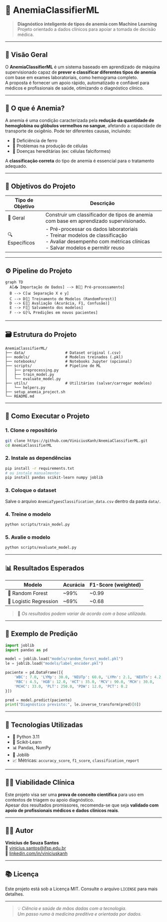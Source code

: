 # 🧬 AnemiaClassifierML

> **Diagnóstico inteligente de tipos de anemia com Machine Learning**  
> Projeto orientado a dados clínicos para apoiar a tomada de decisão médica.

---

## 📌 Visão Geral

O **AnemiaClassifierML** é um sistema baseado em aprendizado de máquina supervisionado capaz de **prever e classificar diferentes tipos de anemia** com base em exames laboratoriais, como hemograma completo.  
A proposta é fornecer um apoio rápido, automatizado e confiável para médicos e profissionais de saúde, otimizando o diagnóstico clínico.

---

## 🧠 O que é Anemia?

A anemia é uma condição caracterizada pela **redução da quantidade de hemoglobina ou glóbulos vermelhos no sangue**, afetando a capacidade de transporte de oxigênio. Pode ter diferentes causas, incluindo:

- 🔬 Deficiência de ferro
- 🧪 Problemas na produção de células
- 🧬 Doenças hereditárias (ex: células falciformes)

A **classificação correta** do tipo de anemia é essencial para o tratamento adequado.

---

## 🎯 Objetivos do Projeto 

| Tipo de Objetivo | Descrição |
|------------------|-----------|
| 🎯 Geral         | Construir um classificador de tipos de anemia com base em aprendizado supervisionado. |
| 🔍 Específicos   | - Pré-processar os dados laboratoriais<br>- Treinar modelos de classificação<br>- Avaliar desempenho com métricas clínicas<br>- Salvar modelos e permitir reuso |

---

## ⚙️ Pipeline do Projeto

```mermaid
graph TD
  A[📥 Importação de Dados] --> B[🧼 Pré-processamento]
  B --> C[📊 Separação X e y]
  C --> D[🧠 Treinamento de Modelos (RandomForest)]
  D --> E[🧪 Avaliação (Acurácia, F1, Confusão)]
  E --> F[💾 Salvamento dos modelos]
  F --> G[🔍 Predições em novos pacientes]
```

---

## 🗃️ Estrutura do Projeto

```
AnemiaClassifierML/
├── data/                  # Dataset original (.csv)
├── models/                # Modelos treinados (.pkl)
├── notebooks/             # Notebooks Jupyter (opcional)
├── scripts/               # Pipeline de ML
│   ├── preprocessing.py
│   ├── train_model.py
│   └── evaluate_model.py
├── utils/                 # Utilitários (salvar/carregar modelos)
│   └── helpers.py
├── setup_anemia_project.sh
└── README.md
```

---

## 🚀 Como Executar o Projeto

### 1. Clone o repositório

```bash
git clone https://github.com/ViniciusKanh/AnemiaClassifierML.git
cd AnemiaClassifierML
```

### 2. Instale as dependências

```bash
pip install -r requirements.txt
# ou instale manualmente:
pip install pandas scikit-learn numpy joblib
```

### 3. Coloque o dataset

Salve o arquivo `AnemiaTypesClassification_data.csv` dentro da pasta `data/`.

### 4. Treine o modelo

```bash
python scripts/train_model.py
```

### 5. Avalie o modelo

```bash
python scripts/evaluate_model.py
```

---

## 📊 Resultados Esperados

| Modelo             | Acurácia | F1-Score (weighted) |
|--------------------|----------|---------------------|
| 🎯 Random Forest    | ~99%     | ~0.99               |
| 🧪 Logistic Regression | ~69%     | ~0.68               |

> 🔎 *Os resultados podem variar de acordo com a base utilizada.*

---

## 🤖 Exemplo de Predição

```python
import joblib
import pandas as pd

model = joblib.load("models/random_forest_model.pkl")
le = joblib.load("models/label_encoder.pkl")

paciente = pd.DataFrame([{
    'WBC': 7.0, 'LYMp': 30.0, 'NEUTp': 60.0, 'LYMn': 2.1, 'NEUTn': 4.2,
    'RBC': 4.5, 'HGB': 12.0, 'HCT': 35.0, 'MCV': 90.0, 'MCH': 30.0,
    'MCHC': 33.0, 'PLT': 250.0, 'PDW': 12.0, 'PCT': 0.2
}])

pred = model.predict(paciente)
print("Diagnóstico previsto:", le.inverse_transform(pred)[0])
```

---

## 🧪 Tecnologias Utilizadas

- 🐍 Python 3.11
- 🤖 Scikit-Learn
- 📊 Pandas, NumPy
- 💾 Joblib
- 📈 Métricas: `accuracy_score`, `f1_score`, `classification_report`

---

## 👨‍⚕️ Viabilidade Clínica

Este projeto visa ser uma **prova de conceito científica** para uso em contextos de triagem ou apoio diagnóstico.  
Apesar dos resultados promissores, recomenda-se que seja **validado com apoio de profissionais médicos e dados clínicos reais**.

---

## 👨‍💻 Autor

**Vinicius de Souza Santos**  
📧 vinicius.santos@ifsp.edu.br  
🔗 [linkedin.com/in/viniciuskanh](https://linkedin.com/in/viniciuskanh)

---

## 📚 Licença

Este projeto está sob a Licença MIT. Consulte o arquivo `LICENSE` para mais detalhes.

---

> 💡 _Ciência e saúde de mãos dadas com a tecnologia._  
> _Um passo rumo à medicina preditiva e orientada por dados._
